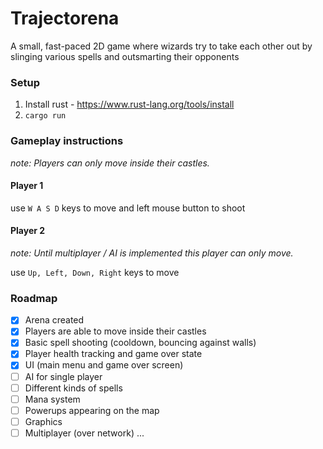 # Trajectorena

A small, fast-paced 2D game where wizards try to take each other out 
by slinging various spells and outsmarting their opponents

### Setup
1. Install rust - https://www.rust-lang.org/tools/install
2. `cargo run` 

### Gameplay instructions

<i>note: Players can only move inside their castles.</i>
#### Player 1
use `W A S D` keys to move and left mouse button to shoot

#### Player 2
<i>note: Until multiplayer / AI is implemented this player can only move.</i>

use `Up, Left, Down, Right` keys to move

### Roadmap
- [x] Arena created
- [x] Players are able to move inside their castles
- [x] Basic spell shooting (cooldown, bouncing against walls)
- [x] Player health tracking and game over state
- [x] UI (main menu and game over screen)
- [ ] AI for single player
- [ ] Different kinds of spells
- [ ] Mana system
- [ ] Powerups appearing on the map
- [ ] Graphics
- [ ] Multiplayer (over network)
...